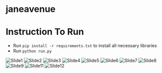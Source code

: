 # janeavenue

# Instruction To Run
* Run `pip install -r requirements.txt` to install all necessary libraries
* Run `python run.py`

![Slide1](https://user-images.githubusercontent.com/61372973/187069069-e17d631e-a7e4-4034-bf93-d46307ecfb0b.jpg)
![Slide2](https://user-images.githubusercontent.com/61372973/187069070-40808d21-34dd-4dcc-bb4c-0c27a974564a.jpg)
![Slide3](https://user-images.githubusercontent.com/61372973/187069071-b2d12733-ab86-4e07-ac5c-b52949e38069.jpg)
![Slide4](https://user-images.githubusercontent.com/61372973/187069072-d5f24abb-d708-4ead-bdf7-1420f712dde2.jpg)
![Slide5](https://user-images.githubusercontent.com/61372973/187069060-25a557de-ffb9-4616-9036-f89ef0167de2.jpg)
![Slide6](https://user-images.githubusercontent.com/61372973/187069061-07ac8517-a61c-4bd8-8676-b93e0475868d.jpg)
![Slide7](https://user-images.githubusercontent.com/61372973/187069062-c3b449e9-5b23-4537-95d0-ee7d54e043eb.jpg)
![Slide8](https://user-images.githubusercontent.com/61372973/187069063-4b63c062-1dcd-4ed7-add0-0e20bd23b14a.jpg)
![Slide9](https://user-images.githubusercontent.com/61372973/187069064-ee6eec01-c4d4-4f78-adec-434e6b896b79.jpg)
![Slide11](https://user-images.githubusercontent.com/61372973/187069066-d530fd2b-cdd0-4d6a-8655-70f66676101c.jpg)
![Slide12](https://user-images.githubusercontent.com/61372973/187069067-3fe9090e-d361-4f3b-9e37-96cfcca112d1.jpg)
